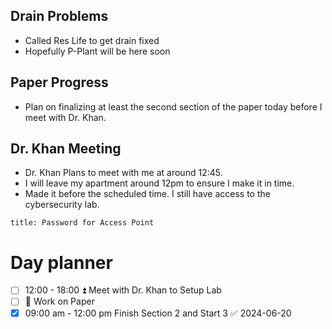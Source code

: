 
## Drain Problems
- Called Res Life to get drain fixed
- Hopefully P-Plant will be here soon

## Paper Progress
- Plan on finalizing at least the second section of the paper today before I meet with Dr. Khan.

## Dr. Khan Meeting
- Dr. Khan Plans to meet with me at around 12:45.
- I will leave my apartment around 12pm to ensure I make it in time.
- Made it before the scheduled time. I still have access to the cybersecurity lab.

```ad-important
title: Password for Access Point

```

# Day planner
- [ ] 12:00 - 18:00 ⏫ Meet with Dr. Khan to Setup Lab
- [ ] 🔼 Work on Paper
- [x] 09:00 am - 12:00 pm Finish Section 2 and Start 3 ✅ 2024-06-20
